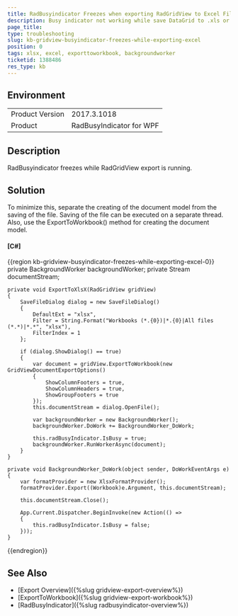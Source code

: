 ```yaml
---
title: RadBusyindicator Freezes when exporting RadGridView to Excel File
description: Busy indicator not working while save DataGrid to .xls or .xlsx format. Minimize this with ExportToWorkbook() method and BackgroundWorker.
page_title: 
type: troubleshooting
slug: kb-gridview-busyindicator-freezes-while-exporting-excel
position: 0
tags: xlsx, excel, exporttoworkbook, backgroundworker
ticketid: 1388486
res_type: kb
---
```


## Environment
<table>
	<tr>
		<td>Product Version</td>
		<td>2017.3.1018</td>
	</tr>
	<tr>
		<td>Product</td>
		<td>RadBusyIndicator for WPF</td>
	</tr>
</table>

## Description

RadBusyindicator freezes while RadGridView export is running.

## Solution

To minimize this, separate the creating of the document model from the saving of the file. Saving of the file can be executed on a separate thread. Also, use the ExportToWorkbook() method for creating the document model.

#### __[C#]__
{{region kb-gridview-busyindicator-freezes-while-exporting-excel-0}}
	private BackgroundWorker backgroundWorker;
	private Stream documentStream;

	private void ExportToXlsX(RadGridView gridView)
	{
		SaveFileDialog dialog = new SaveFileDialog()
		{
			DefaultExt = "xlsx",
			Filter = String.Format("Workbooks (*.{0})|*.{0}|All files (*.*)|*.*", "xlsx"),
			FilterIndex = 1
		};
		
		if (dialog.ShowDialog() == true)
		{
			var document = gridView.ExportToWorkbook(new GridViewDocumentExportOptions()
			{
				ShowColumnFooters = true,
				ShowColumnHeaders = true,
				ShowGroupFooters = true
			});                                
			this.documentStream = dialog.OpenFile();
			
			var backgroundWorker = new BackgroundWorker();		
			backgroundWorker.DoWork += BackgroundWorker_DoWork;
			
			this.radBusyIndicator.IsBusy = true;
			backgroundWorker.RunWorkerAsync(document);
		}
	}

	private void BackgroundWorker_DoWork(object sender, DoWorkEventArgs e)
	{
		var formatProvider = new XlsxFormatProvider();
		formatProvider.Export((Workbook)e.Argument, this.documentStream);
		
		this.documentStream.Close();
		
		App.Current.Dispatcher.BeginInvoke(new Action(() => 
		{
			this.radBusyIndicator.IsBusy = false;
		}));
	}
{{endregion}}

## See Also  
* [Export Overview]({%slug gridview-export-overview%})
* [ExportToWorkbook]({%slug gridview-export-workbook%})
* [RadBusyIndicator]({%slug radbusyindicator-overview%})
